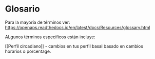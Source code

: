 # Glosario

Para la mayoría de términos ver: https://openaps.readthedocs.io/en/latest/docs/Resources/glossary.html

ALgunos términos específicos están incluye:

[[Perfíl circadiano]] - cambios en tus perfil basal basado en cambios horarios o porcentage.
